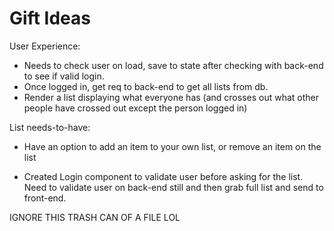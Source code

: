 # Gift Ideas

User Experience:
- Needs to check user on load, save to state after checking with back-end to see if valid login.
- Once logged in, get req to back-end to get all lists from db.
- Render a list displaying what everyone has (and crosses out what other people have crossed out except the person logged in)

List needs-to-have:
- Have an option to add an item to your own list, or remove an item on the list

- Created Login component to validate user before asking for the list. Need to validate user on back-end still and then grab full list and send to front-end.

IGNORE THIS TRASH CAN OF A FILE LOL